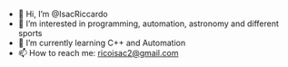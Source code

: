 - 👋 Hi, I’m @IsacRiccardo
- 👀 I’m interested in programming, automation, astronomy and different sports
- 🌱 I’m currently learning C++ and Automation 
- 📫 How to reach me: ricoisac2@gmail.com

<!---
IsacRiccardo/IsacRiccardo is a ✨ special ✨ repository because its `README.md` (this file) appears on your GitHub profile.
You can click the Preview link to take a look at your changes.
--->
